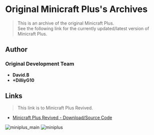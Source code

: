<detail>

# Original Minicraft Plus's Archives 
  
>This is an archive of the original Minicraft Plus.  
>See the following link for the currently updated/latest version of Minicraft Plus.  
   
## Author 
### Original Development Team  
- **David.B**  
- **+DilliyG10**  

## Links
> This link is to Minicraft Plus Revived.
- [Minicraft Plus Revived - Download/Source Code](https://github.com/MinicraftPlus/minicraft-plus-revived)  

![miniplus_main](https://github.com/masato462/Minicraft-Rebuild-and-Mod-Archives/blob/master/minicraft_archives/readme_shot/miniplus_main.png)
![miniplus](https://github.com/masato462/Minicraft-Rebuild-and-Mod-Archives/blob/master/minicraft_archives/readme_shot/miniplus.png)
</detail>
<p>

<detail>
